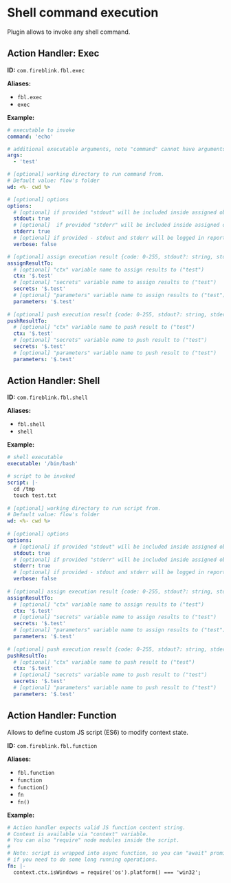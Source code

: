 # Shell command execution

Plugin allows to invoke any shell command.

## Action Handler: Exec

**ID:** `com.fireblink.fbl.exec`

**Aliases:**
 - `fbl.exec`
 - `exec`

**Example:**

```yaml
# executable to invoke
command: 'echo'

# additional executable arguments, note "command" cannot have arguments in its value, just executable alias or path to it
args: 
  - 'test'

# [optional] working directory to run command from.
# Default value: flow's folder
wd: <%- cwd %>

# [optional] options
options:
  # [optional] if provided "stdout" will be included inside assigned object to proviced "ctx" and/or "secrets" name 
  stdout: true
  # [optional]  if provided "stderr" will be included inside assigned object to proviced "ctx" and/or "secrets" name
  stderr: true
  # [optional] if provided - stdout and stderr will be logged in report and printed to console
  verbose: false

# [optional] assign execution result {code: 0-255, stdout?: string, stderr?: string }
assignResultTo:
  # [optional] "ctx" variable name to assign results to ("test")
  ctx: '$.test'
  # [optional] "secrets" variable name to assign results to ("test")
  secrets: '$.test'
  # [optional] "parameters" variable name to assign results to ("test")
  parameters: '$.test'
  
# [optional] push execution result {code: 0-255, stdout?: string, stderr?: string }
pushResultTo:
  # [optional] "ctx" variable name to push result to ("test")
  ctx: '$.test'
  # [optional] "secrets" variable name to push result to ("test")
  secrets: '$.test'
  # [optional] "parameters" variable name to push result to ("test")
  parameters: '$.test'
```

## Action Handler: Shell

**ID:** `com.fireblink.fbl.shell`

**Aliases:**
 - `fbl.shell`
 - `shell`

**Example:**

```yaml
# shell executable
executable: '/bin/bash'

# script to be invoked
script: |- 
  cd /tmp
  touch test.txt
  
# [optional] working directory to run script from.
# Default value: flow's folder
wd: <%- cwd %>
  
# [optional] options
options:
  # [optional] if provided "stdout" will be included inside assigned object to proviced "ctx" and/or "secrets" name 
  stdout: true
  # [optional] if provided "stderr" will be included inside assigned object to proviced "ctx" and/or "secrets" name
  stderr: true
  # [optional] if provided - stdout and stderr will be logged in report and printed to console
  verbose: false
    
# [optional] assign execution result {code: 0-255, stdout?: string, stderr?: string }
assignResultTo:
  # [optional] "ctx" variable name to assign results to ("test")
  ctx: '$.test'
  # [optional] "secrets" variable name to assign results to ("test")
  secrets: '$.test'
  # [optional] "parameters" variable name to assign results to ("test")
  parameters: '$.test'
  
# [optional] push execution result {code: 0-255, stdout?: string, stderr?: string }
pushResultTo:
  # [optional] "ctx" variable name to push result to ("test")
  ctx: '$.test'
  # [optional] "secrets" variable name to push result to ("test")
  secrets: '$.test'
  # [optional] "parameters" variable name to push result to ("test")
  parameters: '$.test'
```

## Action Handler: Function

Allows to define custom JS script (ES6) to modify context state.

**ID:** `com.fireblink.fbl.function`

**Aliases:**
 - `fbl.function`
 - `function`
 - `function()`
 - `fn`
 - `fn()`
 
**Example:**

```yaml
# Action handler expects valid JS function content string.
# Context is available via "context" variable. 
# You can also "require" node modules inside the script.
#
# Note: script is wrapped into async function, so you can "await" promises inside it 
# if you need to do some long running operations. 
fn: |-
  context.ctx.isWindows = require('os').platform() === 'win32';
```